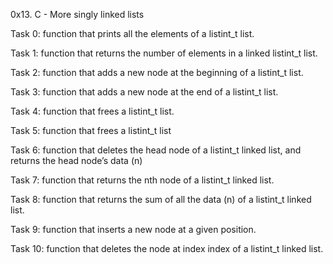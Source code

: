 0x13. C - More singly linked lists

Task 0: function that prints all the elements of a listint_t list.

Task 1: function that returns the number of elements in a linked listint_t list.

Task 2: function that adds a new node at the beginning of a listint_t list.

Task 3: function that adds a new node at the end of a listint_t list.

Task 4: function that frees a listint_t list.

Task 5: function that frees a listint_t list

Task 6: function that deletes the head node of a listint_t linked list, and returns the head node’s data (n)

Task 7: function that returns the nth node of a listint_t linked list.

Task 8: function that returns the sum of all the data (n) of a listint_t linked list.

Task 9: function that inserts a new node at a given position.

Task 10: function that deletes the node at index index of a listint_t linked list.
